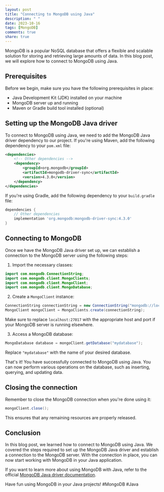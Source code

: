```yaml
---
layout: post
title: "Connecting to MongoDB using Java"
description: " "
date: 2023-10-16
tags: [MongoDB]
comments: true
share: true
---
```


MongoDB is a popular NoSQL database that offers a flexible and scalable solution for storing and retrieving large amounts of data. In this blog post, we will explore how to connect to MongoDB using Java.

## Prerequisites

Before we begin, make sure you have the following prerequisites in place:

- Java Development Kit (JDK) installed on your machine
- MongoDB server up and running
- Maven or Gradle build tool installed (optional)

## Setting up the MongoDB Java driver

To connect to MongoDB using Java, we need to add the MongoDB Java driver dependency to our project. If you're using Maven, add the following dependency to your `pom.xml` file:

```xml
<dependencies>
    <!-- Other dependencies -->
    <dependency>
        <groupId>org.mongodb</groupId>
        <artifactId>mongodb-driver-sync</artifactId>
        <version>4.3.0</version>
    </dependency>
</dependencies>
```

If you're using Gradle, add the following dependency to your `build.gradle` file:

```groovy
dependencies {
    // Other dependencies
    implementation 'org.mongodb:mongodb-driver-sync:4.3.0'
}
```

## Connecting to MongoDB

Once we have the MongoDB Java driver set up, we can establish a connection to the MongoDB server using the following steps:

1. Import the necessary classes:

```java
import com.mongodb.ConnectionString;
import com.mongodb.client.MongoClients;
import com.mongodb.client.MongoClient;
import com.mongodb.client.MongoDatabase;
```

2. Create a `MongoClient` instance:

```java
ConnectionString connectionString = new ConnectionString("mongodb://localhost:27017");
MongoClient mongoClient = MongoClients.create(connectionString);
```

Make sure to replace `localhost:27017` with the appropriate host and port if your MongoDB server is running elsewhere.

3. Access a MongoDB database:

```java
MongoDatabase database = mongoClient.getDatabase("mydatabase");
```

Replace `"mydatabase"` with the name of your desired database.

That's it! You have successfully connected to MongoDB using Java. You can now perform various operations on the database, such as inserting, querying, and updating data.

## Closing the connection

Remember to close the MongoDB connection when you're done using it:

```java
mongoClient.close();
```

This ensures that any remaining resources are properly released.

## Conclusion

In this blog post, we learned how to connect to MongoDB using Java. We covered the steps required to set up the MongoDB Java driver and establish a connection to the MongoDB server. With the connection in place, you can now start working with MongoDB in your Java application.

If you want to learn more about using MongoDB with Java, refer to the official [MongoDB Java driver documentation](https://mongodb.github.io/mongo-java-driver/).

Have fun using MongoDB in your Java projects! #MongoDB #Java